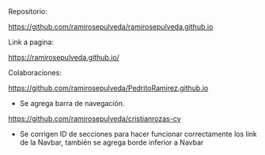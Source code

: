 Repositorio:

https://github.com/ramirosepulveda/ramirosepulveda.github.io

Link a pagina:

https://ramirosepulveda.github.io/

Colaboraciones:

https://github.com/ramirosepulveda/PedritoRamirez.github.io
- Se agrega barra de navegación.

https://github.com/ramirosepulveda/cristianrozas-cv
- Se corrigen ID de secciones para hacer funcionar correctamente los link de la Navbar, también se agrega borde inferior a Navbar


